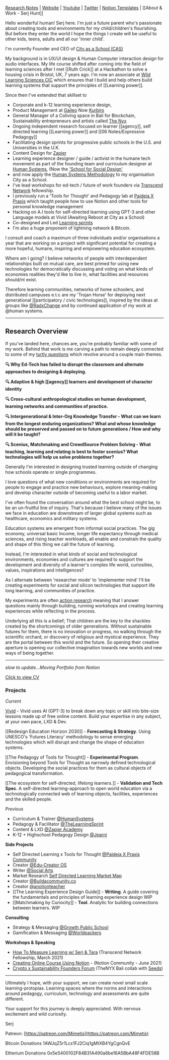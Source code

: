 [Research Notes](https://publish.obsidian.md/sxhx/01+Projects/PxP+Homepage) | [Website](https://paideiaxpraxis.com/) | [Youtube](https://www.youtube.com/channel/UCaVg9NP0mQ093iNfWTID8Zg) | [Twitter](https://twitter.com/Serjhunt_ARK) | [Notion Templates](https://gumroad.com/paideiaxpraxis) | [[About & Work  - Serj Hunt]]

Hello wonderful human! Serj here. I'm just a future parent who's passionate about creating tools and environments for my child/children's flourishing. But before they enter the world I hope the things I create will be useful to other kids, teens, adults and all our 'inner child'.

I'm currently Founder and CEO of [City as a School (CAS)](https://cityasaschool.com/)

My background is in UX/UI design & Human Computer interaction design for audio interfaces. My life course shifted after coming into the field of learning sciences after I met [[Ruth Crick]] at a Hackathon to solve a housing crisis in Bristol, UK, 7 years ago. I'm now an associate at [Wild Learning Sciences CIC](https://www.linkedin.com/company/wildlearning/) which ensures that I build and help others build learning systems that support the principles of [[Learning power]].

Since then I've extended that skillset to

- Corporate and k-12 learning experience design,
- Product Management at [Gaileo](https://galileoxp.com/) Now [Kurbiro](https://kubrio.com/?ref=galileoxp.com)
- General Manager of a Coliving space in Bali for Blockchain, Sustainability entrepreneurs and artists called [The Nyx](https://www.thenyxbali.com/)
- Ongoing independent research focused on learner [[agency]], self directed learning [[Learning power]] and [[06 Notes/Expressive Pedagogy]]
- Facilitating design sprints for progressive public schools in the U.S. and Universities in the U.K. 
- Content Design for [Zapier](https://zapier.com/)
- Learning experience designer / guide / activist in the humane tech movement as part of the founding team and curriculum designer at [Human Systems](https://human-systems.org/), (Now the ['School for Social Design'](http://sdfs.com/) 
- and now apply the [Human Systems Methodology](https://www.notion.so/humsys/Values-Based-Social-Design-6397f7852775434982e363924d7e07e7) to my organisation City as a School.
- I've lead workshops for ed-tech / future of work founders via [Transcend Network](https://transcend-network.com/) fellowship.
- I previously run a 'Tools for Thought' and Pedagogy lab at [Paideia X Praxis](https://paideiaxpraxis.com/) which taught people how to use Notion and other tools for personal knowledge management
- Hacking on A.I tools for self-directed learning using GPT-3 and other Language models at Vivid (Awaiting Reboot at City as a School)
- Co-designed and Led [Learning sprints](https://www.thelearningsprint.com/)
- I'm also a huge proponent of lightning network & Bitcoin. 

I consult and coach a maximum of three individuals and/or organisations a year that are working on a project with significant potential for creating a more hopeful, humane, inspiring and empowering education ecosystem. 

Where am I going? I believe networks of people with interdependent relationships built on mutual care, are best primed for using new technologies for democratically discussing and voting on what kinds of economies realities they'd like to live in, what facilities and resources should/nt exist.

 Therefore learning communities, networks of home schoolers, and distributed campuses e.t.c are my 'Trojan Horse' for deploying next generational [[participatory / civic technologies]], inspired by the ideas at groups like [@RadxChange](https://www.radicalxchange.org/) and by continued application of my work at @human systems.
 
---

## Research Overview

If you've landed here, chances are, you're probably familiar with some of my work. Behind that work is me carving a path to remain deeply connected to some of my [turtly questions](https://www.notion.so/Turtleocracy-47a6df7692bf4e95a39504a73a50a295) which revolve around a couple main themes.

**🔍 Why Ed-Tech has failed to disrupt the classroom and alternate approaches to designing & deploying.**

**🔍  Adaptive & high [[agency]] learners and development of character identity** 

**🔍 Cross-cultural anthropological studies on human development, learning networks and communities of practice.**

**🔍 Intergenerational & Inter-Org Knowledge Transfer - What can we learn from the longest enduring organizations? What and whose knowledge should be preserved and passed on to future generations / How and why will it be taught?**

**🔍 Scenius, Matchmaking and CrowdSource Problem Solving - What teaching, learning and relating is best to foster scenius? What technologies will help us solve problems together?**


Generally I'm interested in designing trusted learning outside of changing how schools operate or single programmes.

I love questions of what new conditions or environments are required for people to engage and practice new behaviours, explore meaning-making and develop character outside of becoming useful to a labor market. 

I've often found the conversation around what the best school might be, to be an un-fruitful line of inquiry. That's because I believe many of the issues we face in education are downstream of larger global systems such as healthcare, economics and military systems.

Education systems are emergent from informal social practices. The gig economy, universal basic Income, longer life expectancy through medical sciences, and rising teacher workloads, all enable and constrain the quality and shape of this thing we call the future of learning. 

Instead, I'm interested in what kinds of social and technological environments, economies and cultures are required to support the development and diversity of a learner's complex life world, curiosities, values, inspirations and intelligences?

As I alternate between 'researcher mode' to 'implementer mind' I'll be creating experiments for social and silicon technologies that support life long learning, and communities of practice.

My experiments are often [action research](https://en.wikipedia.org/wiki/Action_research) meaning that I answer questions mainly through building, running workshops and creating learning experiences while reflecting in the process.

Underlying all this is a belief; That children are the key to the shackles created by the shortcomings of older generations. Without sustainable futures for them, there is no innovation or progress, no walking through the scientific orchard, or discovery of religious and mystical experience. They are the portal between this world and the future. So opening their creative aperture is opening our collective imagination towards new worlds and new ways of being together.

---

*slow to update...Moving Portfolio from Notion*

[Click to view CV](https://read.cv/serjhunt)

### Projects

*Current*

[Vivid](https://www.vivid.so/) - Vivid uses AI (GPT-3) to break down any topic or skill into bite-size lessons made up of free online content. Build your expertise in any subject, at your own pace, LXD & Dev.

[[Redesign Education Horizon 2030]] - **Forecasting & Strategy**. Using UNESCO's 'Futures Literacy' methodology to sense emerging technologies which will disrupt and change the shape of education systems.

[[The Pedagogy of Tools for Thought]] - **Experimental Program**. Envisioning beyond Tools for Thought as narrowly defined technological objects. Developing the social practices for them as cultural objects of pedagogical transformation.

[[The ecosystem for self-directed, lifelong learners.]] - **Validation and Tech Spec**. A self-directed learning-approach to open world education via a technologically connected web of learning objects, facilities, experiences and the skilled people.



*Previous*
-   Curriculum & Trainer [@HumanSystems](https://human-systems.org/)
-   Pedagogy & Facilitator [@TheLearningSprint](https://www.thelearningsprint.com/)
-   Content & LXD [@Zapier Academy](https://www.youtube.com/channel/UCzEQpEckBEM_FpRSCLLKcNQ)
-   K-12 + Highschool Pedagogy Design [@Jearni](https://sxhx.notion.site/Paideia-X-Praxis-Games-for-Supporting-Learning-Power-6cdf16affb3b46dfbd89318fc0b58d82)

**Side Projects**

- Self Directed Learning x Tools for Thought [@Paideia X Praxis Community](https://paideiaxpraxis.com)
- Creator [@Edu-Creator OS](https://educreator-os.com/)
-  Writer [@Social Arts](https://handbook.social-arts.org/)
-  Market Research [Self Directed Learning Market Map](https://www.notion.so/Re-Design-Education-Market-Map-2a62324fa9814ab8961818d8cd03b77b)
-  Creator [@Buildacommunity.co](http://buildacommunity.co/)
-  Creator [@anotionteacher](https://twitter.com/anotionteacher)
-  [[The Learning Experience Design Guide]] - **Writing**. A guide covering the fundamentals and principles of learning experience design WIP
-  [[Matchmaking by Curiocity]] - **Tool**. Analytic for building connections between learners. WIP

**Consulting**

-   Strategy & Messaging [@Growth Public School](https://www.growthps.org/)
-   Gamification & Messaging [@Worldpackers](https://www.worldpackers.com/)

**Workshops & Speaking**

-   [How To Measure Learning w/ Serj & Tara](https://transcend-network.com/fellowship) (Transcend Network Fellowship, March 2021)
-   [Creating Online Course Using Notion](https://www.crowdcast.io/e/notion-for-course/register?utm_source=profile&utm_medium=profile_web&utm_campaign=profile) - (Notion Community - June 2021)
-   [Crypto x Sustainability Founders Forum](https://www.thenyxbali.com/) (TheNYX Bali collab with [Seeds](https://joinseeds.earth/))



---

Ultimately I hope, with your support, we can create novel small scale learning-protopias. Learning spaces where the norms and interactions around pedagogy, curriculum, technology and assessments are quite different.

Your support for this journey is deeply appreciated. With nervous excitement and wild curiosity.

Serj

Patreon: [](https://patreon.com/Mimetis)[https://patreon.com/Mimetis](https://patreon.com/Mimetis)

Bitcoin Donations 1AWJqZ5r1Lcx1FJ2Ciq1gMtXB4YgCgnQvE

Etherium Donations 0x5e5400102F84B31A490a6be16A5BbA48F4FDE58B